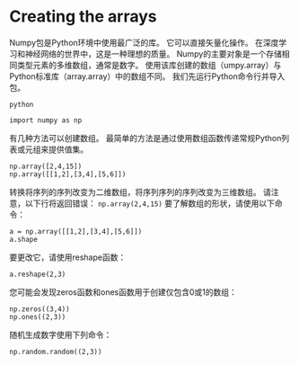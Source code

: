# Creating the arrays
Numpy包是Python环境中使用最广泛的库。 它可以直接矢量化操作。 在深度学习和神经网络的世界中，这是一种理想的质量。
Numpy的主要对象是一个存储相同类型元素的多维数组，通常是数字。 使用该库创建的数组（umpy.array）与Python标准库（array.array）中的数组不同。 我们先运行Python命令行并导入包。
```
python
```
```
import numpy as np
```
有几种方法可以创建数组。 最简单的方法是通过使用数组函数传递常规Python列表或元组来提供值集。
```
np.array([2,4,15])
np.array([[1,2],[3,4],[5,6]])
```
转换将序列的序列改变为二维数组，将序列序列的序列改变为三维数组。 请注意，以下行将返回错误：
`np.array(2,4,15)`
要了解数组的形状，请使用以下命令：
```
a = np.array([[1,2],[3,4],[5,6]])
a.shape
```
要更改它，请使用reshape函数：
```
a.reshape(2,3)
```
您可能会发现zeros函数和ones函数用于创建仅包含0或1的数组：
```
np.zeros((3,4))
np.ones((2,3))
```
随机生成数字使用下列命令：
```
np.random.random((2,3))
```








